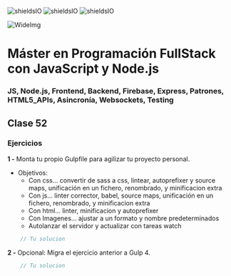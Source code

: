 ![shieldsIO](https://img.shields.io/github/issues/Fictizia/Master-en-programacion-fullstack-con-JavaScript-y-Node.js_ed3.svg)
![shieldsIO](https://img.shields.io/github/forks/Fictizia/Master-en-programacion-fullstack-con-JavaScript-y-Node.js_ed3.svg)
![shieldsIO](https://img.shields.io/github/stars/Fictizia/Master-en-programacion-fullstack-con-JavaScript-y-Node.js_ed3.svg)

![WideImg](http://fictizia.com/img/github/Fictizia-plan-estudios-github.jpg)

# Máster en Programación FullStack con JavaScript y Node.js
### JS, Node.js, Frontend, Backend, Firebase, Express, Patrones, HTML5_APIs, Asincronía, Websockets, Testing

## Clase 52

### Ejercicios

**1 -** Monta tu propio Gulpfile para agilizar tu proyecto personal.
- Objetivos:
    - Con css... convertir de sass a css, lintear, autoprefixer y source maps, unificación en un fichero, renombrado, y minificacion extra
    - Con js... linter corrector, babel, source maps, unificación en un fichero, renombrado, y minificacion extra
    - Con html... linter, minificacion y autoprefixer
    - Con Imagenes... ajustar a un formato y nombre predeterminados
    - Autolanzar el servidor y actualizar con tareas watch
```javascript
    // Tu solucion
```

**2 -** Opcional: Migra el ejercicio anterior a Gulp 4.
```javascript
    // Tu solucion
```
